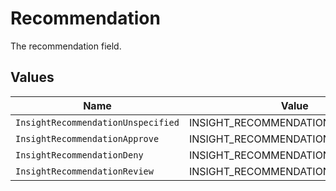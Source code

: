 # Recommendation

The recommendation field.


## Values

| Name                               | Value                              |
| ---------------------------------- | ---------------------------------- |
| `InsightRecommendationUnspecified` | INSIGHT_RECOMMENDATION_UNSPECIFIED |
| `InsightRecommendationApprove`     | INSIGHT_RECOMMENDATION_APPROVE     |
| `InsightRecommendationDeny`        | INSIGHT_RECOMMENDATION_DENY        |
| `InsightRecommendationReview`      | INSIGHT_RECOMMENDATION_REVIEW      |